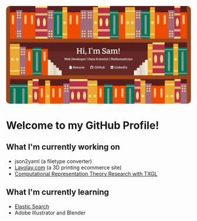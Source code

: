 <!--
**CapSnCrunch/capsncrunch** is a ✨ _special_ ✨ repository because its `README.md` (this file) appears on your GitHub profile.

Here are some ideas to get you started:

- 🔭 I’m currently working on ...
- 🌱 I’m currently learning ...
- 👯 I’m looking to collaborate on ...
- 🤔 I’m looking for help with ...
- 💬 Ask me about ...
- 📫 How to reach me: ...
- 😄 Pronouns: ...
- ⚡ Fun fact: ...
-->

<a href='https://samuelperales.xyz/'>
  <img src='hello.PNG' style='width: full; border-radius: 10px;'>
</a>

# Welcome to my GitHub Profile!

## What I'm currently working on
- json2yaml (a filetype converter)
- <a href='https://www.layolay.com/'>Layolay.com</a> (a 3D printing ecommerce site)
- <a href='https://sites.cns.utexas.edu/geometry_lab/home'>Computational Representation Theory Research with TXGL</a>

## What I'm currently learning
- <a href='https://www.elastic.co/what-is/elasticsearch'>Elastic Search</a>
- Adobe Illustrator and Blender
